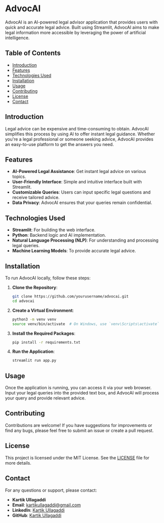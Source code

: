 
# AdvocAI

AdvocAI is an AI-powered legal advisor application that provides users with quick and accurate legal advice. Built using Streamlit, AdvocAI aims to make legal information more accessible by leveraging the power of artificial intelligence.

## Table of Contents

- [Introduction](#introduction)
- [Features](#features)
- [Technologies Used](#technologies-used)
- [Installation](#installation)
- [Usage](#usage)
- [Contributing](#contributing)
- [License](#license)
- [Contact](#contact)

## Introduction

Legal advice can be expensive and time-consuming to obtain. AdvocAI simplifies this process by using AI to offer instant legal guidance. Whether you're a legal professional or someone seeking advice, AdvocAI provides an easy-to-use platform to get the answers you need.

## Features

- **AI-Powered Legal Assistance**: Get instant legal advice on various topics.
- **User-Friendly Interface**: Simple and intuitive interface built with Streamlit.
- **Customizable Queries**: Users can input specific legal questions and receive tailored advice.
- **Data Privacy**: AdvocAI ensures that your queries remain confidential.

## Technologies Used

- **Streamlit**: For building the web interface.
- **Python**: Backend logic and AI implementation.
- **Natural Language Processing (NLP)**: For understanding and processing legal queries.
- **Machine Learning Models**: To provide accurate legal advice.

## Installation

To run AdvocAI locally, follow these steps:

1. **Clone the Repository**:
   ```bash
   git clone https://github.com/yourusername/advocai.git
   cd advocai
   ```

2. **Create a Virtual Environment**:
   ```bash
   python3 -m venv venv
   source venv/bin/activate  # On Windows, use `venv\Scripts\activate`
   ```

3. **Install the Required Packages**:
   ```bash
   pip install -r requirements.txt
   ```

4. **Run the Application**:
   ```bash
   streamlit run app.py
   ```

## Usage

Once the application is running, you can access it via your web browser. Input your legal queries into the provided text box, and AdvocAI will process your query and provide relevant advice.

## Contributing

Contributions are welcome! If you have suggestions for improvements or find any bugs, please feel free to submit an issue or create a pull request.

## License

This project is licensed under the MIT License. See the [LICENSE](LICENSE) file for more details.

## Contact

For any questions or support, please contact:

- **Kartik Ullagaddi**
- **Email**: [kartikullagaddi@gmail.com](kartikullagaddi@gmail.com)
- **LinkedIn**: [Kartik Ullagaddi](https://www.linkedin.com/in/kartikullagaddi)
- **GitHub**: [Kartik Ullagaddi](https://github.com/KARTIKULLAGADDI)
